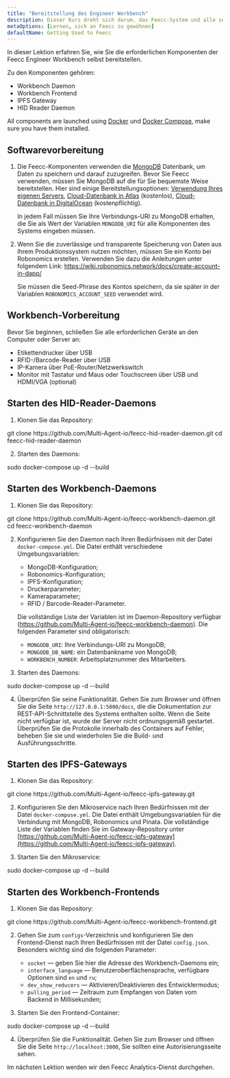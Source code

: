 ```yaml
---
title: "Bereitstellung des Engineer Workbench"
description: Dieser Kurs dreht sich darum, das Feecc-System und alle seine Komponenten kennenzulernen.
metaOptions: [Lernen, sich an Feecc zu gewöhnen]
defaultName: Getting Used to Feecc
---
```


<RoboAcademyText fWeight="500">
In dieser Lektion erfahren Sie, wie Sie die erforderlichen Komponenten der Feecc Engineer Workbench selbst bereitstellen.
</RoboAcademyText>

Zu den Komponenten gehören:

- Workbench Daemon
- Workbench Frontend
- IPFS Gateway
- HID Reader Daemon

All components are launched using [Docker](https://docs.docker.com/engine/install/ubuntu/) und [Docker Compose](https://docs.docker.com/compose/), make sure you have them installed.

## Softwarevorbereitung

1. Die Feecc-Komponenten verwenden die [MongoDB](https://www.mongodb.com/) Datenbank, um Daten zu speichern und darauf zuzugreifen. Bevor Sie Feecc verwenden, müssen Sie MongoDB auf die für Sie bequemste Weise bereitstellen. Hier sind einige Bereitstellungsoptionen: [Verwendung Ihres eigenen Servers](https://www.mongodb.com/try/download/community), [Cloud-Datenbank in Atlas](https://www.mongodb.com/atlas) (kostenlos), [Cloud-Datenbank in DigitalOcean](https://www.digitalocean.com/products/managed-databases-mongodb) (kostenpflichtig). 
    
    In jedem Fall müssen Sie Ihre Verbindungs-URI zu MongoDB erhalten, die Sie als Wert der Variablen `MONGODB_URI` für alle Komponenten des Systems eingeben müssen.
    
2. Wenn Sie die zuverlässige und transparente Speicherung von Daten aus Ihrem Produktionssystem nutzen möchten, müssen Sie ein Konto bei Robonomics erstellen. Verwenden Sie dazu die Anleitungen unter folgendem Link: https://wiki.robonomics.network/docs/create-account-in-dapp/
    
    Sie müssen die Seed-Phrase des Kontos speichern, da sie später in der Variablen `ROBONOMICS_ACCOUNT_SEED` verwendet wird.

## Workbench-Vorbereitung

Bevor Sie beginnen, schließen Sie alle erforderlichen Geräte an den Computer oder Server an:

- Etikettendrucker über USB
- RFID-/Barcode-Reader über USB
- IP-Kamera über PoE-Router/Netzwerkswitch
- Monitor mit Tastatur und Maus oder Touchscreen über USB und HDMI/VGA (optional)

## Starten des HID-Reader-Daemons

1. Klonen Sie das Repository:

<LessonCodeWrapper language="bash" codeClass="big-code">
git clone https://github.com/Multi-Agent-io/feecc-hid-reader-daemon.git
cd feecc-hid-reader-daemon
</LessonCodeWrapper>

2. Starten des Daemons:

<LessonCodeWrapper language="bash">
sudo docker-compose up -d --build
</LessonCodeWrapper>

## Starten des Workbench-Daemons

1. Klonen Sie das Repository:

<LessonCodeWrapper language="bash" codeClass="big-code">
git clone https://github.com/Multi-Agent-io/feecc-workbench-daemon.git
cd feecc-workbench-daemon
</LessonCodeWrapper>

2. Konfigurieren Sie den Daemon nach Ihren Bedürfnissen mit der Datei `docker-compose.yml`. Die Datei enthält verschiedene Umgebungsvariablen:

    - MongoDB-Konfiguration;
    - Robonomics-Konfiguration;
    - IPFS-Konfiguration;
    - Druckerparameter;
    - Kameraparameter;
    - RFID / Barcode-Reader-Parameter.
    
    Die vollständige Liste der Variablen ist im Daemon-Repository verfügbar (https://github.com/Multi-Agent-io/feecc-workbench-daemon). Die folgenden Parameter sind obligatorisch:
    
    - `MONGODB_URI`: Ihre Verbindungs-URI zu MongoDB;
    - `MONGODB_DB_NAME`: ein Datenbankname von MongoDB;
    - `WORKBENCH_NUMBER`: Arbeitsplatznummer des Mitarbeiters.

3. Starten des Daemons:

<LessonCodeWrapper language="bash">
sudo docker-compose up -d --build
</LessonCodeWrapper>

4. Überprüfen Sie seine Funktionalität. Gehen Sie zum Browser und öffnen Sie die Seite `http://127.0.0.1:5000/docs`, die die Dokumentation zur REST-API-Schnittstelle des Systems enthalten sollte. Wenn die Seite nicht verfügbar ist, wurde der Server nicht ordnungsgemäß gestartet. Überprüfen Sie die Protokolle innerhalb des Containers auf Fehler, beheben Sie sie und wiederholen Sie die Build- und Ausführungsschritte.

## Starten des IPFS-Gateways

1. Klonen Sie das Repository:

<LessonCodeWrapper language="bash" codeClass="big-code">
git clone https://github.com/Multi-Agent-io/feecc-ipfs-gateway.git
</LessonCodeWrapper>


2. Konfigurieren Sie den Mikroservice nach Ihren Bedürfnissen mit der Datei `docker-compose.yml`. Die Datei enthält Umgebungsvariablen für die Verbindung mit MongoDB, Robonomics und Pinata. Die vollständige Liste der Variablen finden Sie im Gateway-Repository unter [https://github.com/Multi-Agent-io/feecc-ipfs-gateway](https://github.com/Multi-Agent-io/feecc-ipfs-gateway).

3. Starten Sie den Mikroservice:

<LessonCodeWrapper language="bash">
sudo docker-compose up -d --build
</LessonCodeWrapper>

## Starten des Workbench-Frontends

1. Klonen Sie das Repository:

<LessonCodeWrapper language="bash">
git clone https://github.com/Multi-Agent-io/feecc-workbench-frontend.git
</LessonCodeWrapper>

2. Gehen Sie zum `configs`-Verzeichnis und konfigurieren Sie den Frontend-Dienst nach Ihren Bedürfnissen mit der Datei `config.json`. Besonders wichtig sind die folgenden Parameter:
    - `socket` — geben Sie hier die Adresse des Workbench-Daemons ein;
    - `interface_language` — Benutzeroberflächensprache, verfügbare Optionen sind `en` und `ru`;
    - `dev_show_reducers` — Aktivieren/Deaktivieren des Entwicklermodus;
    - `pulling_period` — Zeitraum zum Empfangen von Daten vom Backend in Millisekunden;

3. Starten Sie den Frontend-Container:

<LessonCodeWrapper language="bash">
sudo docker-compose up -d --build
</LessonCodeWrapper>

4. Überprüfen Sie die Funktionalität. Gehen Sie zum Browser und öffnen Sie die Seite `http://localhost:3000`, Sie sollten eine Autorisierungsseite sehen.

<RoboAcademyText fWeight="500">
Im nächsten Lektion werden wir den Feecc Analytics-Dienst durchgehen.
</RoboAcademyText>
